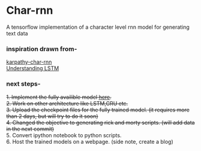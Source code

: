 # Char-rnn
A tensorflow implementation of a character level rnn model for generating text data

### inspiration drawn from-
[karpathy-char-rnn](https://gist.github.com/karpathy/d4dee566867f8291f086)  
[Understanding LSTM](https://colah.github.io/posts/2015-08-Understanding-LSTMs/)

### next steps-
<s>1. Implement the fully availible model [here](https://github.com/karpathy/char-rnn).</s>  
<s>2. Work on other architecture like LSTM,GRU etc.</s>  
<s>3. Upload the checkpoint files for the fully trained model. (it requires more than 2 days, but will try to do it soon)</s>  
<s>4. Changed the objective to generating rick and morty scripts. (will add data in the next commit)</s>  
5. Convert ipython notebook to python scripts.  
6. Host the trained models on a webpage. (side note, create a blog)  
